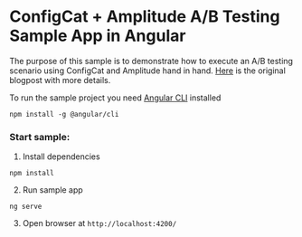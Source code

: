 # ConfigCat + Amplitude A/B Testing Sample App in Angular

The purpose of this sample is to demonstrate how to execute an A/B testing scenario
using ConfigCat and Amplitude hand in hand. [Here](https://configcat.com/blog) is the original blogpost with more details.

To run the sample project you need [Angular CLI](https://cli.angular.io/) installed
```
npm install -g @angular/cli
```

### Start sample:
1. Install dependencies
```
npm install
```
2. Run sample app
```
ng serve
```
3. Open browser at `http://localhost:4200/`


